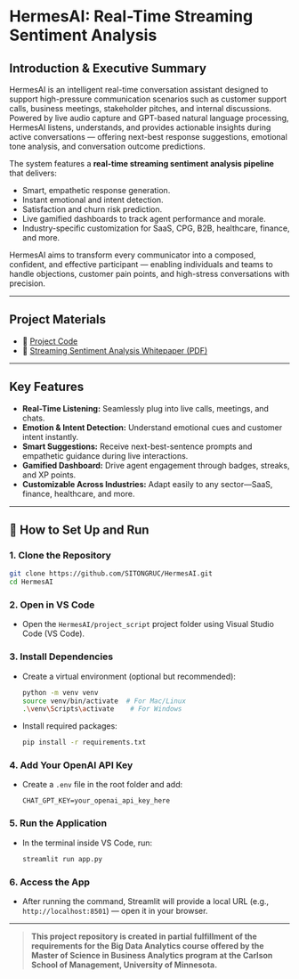 # HermesAI: Real-Time Streaming Sentiment Analysis

## Introduction & Executive Summary

HermesAI is an intelligent real-time conversation assistant designed to support high-pressure communication scenarios such as customer support calls, business meetings, stakeholder pitches, and internal discussions. Powered by live audio capture and GPT-based natural language processing, HermesAI listens, understands, and provides actionable insights during active conversations — offering next-best response suggestions, emotional tone analysis, and conversation outcome predictions.

The system features a **real-time streaming sentiment analysis pipeline** that delivers:
- Smart, empathetic response generation.
- Instant emotional and intent detection.
- Satisfaction and churn risk prediction.
- Live gamified dashboards to track agent performance and morale.
- Industry-specific customization for SaaS, CPG, B2B, healthcare, finance, and more.

HermesAI aims to transform every communicator into a composed, confident, and effective participant — enabling individuals and teams to handle objections, customer pain points, and high-stress conversations with precision.

---

## Project Materials

- 📄 [Project Code](https://github.com/SITONGRUC/HermesAI/tree/main/project_script)
- 📄 [Streaming Sentiment Analysis Whitepaper (PDF)](https://github.com/blacckbeard4/Hermes.ai/blob/main/flier.pdf)


---

## Key Features

- **Real-Time Listening:** Seamlessly plug into live calls, meetings, and chats.
- **Emotion & Intent Detection:** Understand emotional cues and customer intent instantly.
- **Smart Suggestions:** Receive next-best-sentence prompts and empathetic guidance during live interactions.
- **Gamified Dashboard:** Drive agent engagement through badges, streaks, and XP points.
- **Customizable Across Industries:** Adapt easily to any sector—SaaS, finance, healthcare, and more.

---

## 🚀 How to Set Up and Run

### 1. Clone the Repository
```bash
git clone https://github.com/SITONGRUC/HermesAI.git
cd HermesAI
```

### 2. Open in VS Code
- Open the `HermesAI/project_script` project folder using Visual Studio Code (VS Code).

### 3. Install Dependencies
- Create a virtual environment (optional but recommended):
  ```bash
  python -m venv venv
  source venv/bin/activate  # For Mac/Linux
  .\venv\Scripts\activate    # For Windows
  ```
- Install required packages:
  ```bash
  pip install -r requirements.txt
  ```

### 4. Add Your OpenAI API Key
- Create a `.env` file in the root folder and add:
  ```
  CHAT_GPT_KEY=your_openai_api_key_here
  ```

### 5. Run the Application
- In the terminal inside VS Code, run:
  ```bash
  streamlit run app.py
  ```

### 6. Access the App
- After running the command, Streamlit will provide a local URL (e.g., `http://localhost:8501`) — open it in your browser.


---



> **This project repository is created in partial fulfillment of the requirements for the Big Data Analytics course offered by the Master of Science in Business Analytics program at the Carlson School of Management, University of Minnesota.**
